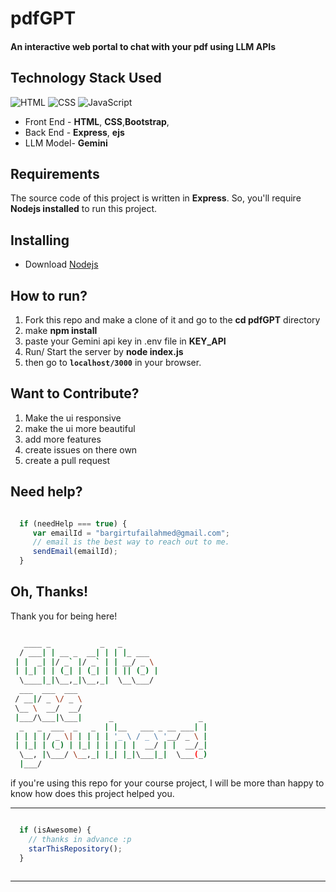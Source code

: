 # pdfGPT
#### An interactive web portal to chat with your pdf using LLM APIs

## Technology Stack Used

![HTML](https://img.shields.io/badge/frontend-html-orange.svg?logo=html5&style=flat-square) 
![CSS](https://img.shields.io/badge/frontend-css-yellowgreen.svg?logo=css3&style=flat-square)
![JavaScript](https://img.shields.io/badge/frontend-js-ff69b4.svg?logo=javascript&style=flat-square)
 

- Front End - **HTML**, **CSS**,**Bootstrap**,
- Back End - **Express**, **ejs**
- LLM Model- **Gemini**
 

## Requirements

The source code of this project is written in **Express**. So, you'll require **Nodejs installed** to run this project.

## Installing 
- Download [Nodejs](https://nodejs.org/en)
 

## How to run?

1. Fork this repo and make a clone of it and go to the **cd pdfGPT**  directory
2. make **npm install**
3. paste your Gemini api key in .env file in **KEY_API**
4. Run/ Start the server by **node index.js**
5. then go to  **`localhost/3000`** in your browser.


## Want to Contribute?

1. Make the ui responsive
2. make the ui more beautiful
3. add more features
4. create issues on there own
5. create a pull request
## Need help?

```javascript

  if (needHelp === true) {
     var emailId = "bargirtufailahmed@gmail.com";
     // email is the best way to reach out to me.
     sendEmail(emailId);
  }

```
 

 
## Oh, Thanks!

 
Thank you for being here!
 
```bash

   ____ _           _   _                   
  / ___| | __ _  __| | | |_ ___             
 | |  _| |/ _` |/ _` | | __/ _ \            
 | |_| | | (_| | (_| | | || (_) |           
  \____|_|\__,_|\__,_|  \__\___/            
  ___  ___  ___                             
 / __|/ _ \/ _ \                            
 \__ \  __/  __/                            
 |___/\___|\___|      _                   _ 
  _   _  ___  _   _  | |__   ___ _ __ ___| |
 | | | |/ _ \| | | | | '_ \ / _ \ '__/ _ \ |
 | |_| | (_) | |_| | | | | |  __/ | |  __/_|
  \__, |\___/ \__,_| |_| |_|\___|_|  \___(_)
  |___/                                     


```

 if you're using this repo for your course project, I will be more than happy to know how does this project helped you.

 

------

```javascript

  if (isAwesome) {
    // thanks in advance :p
    starThisRepository();
  }
  
```

-------
